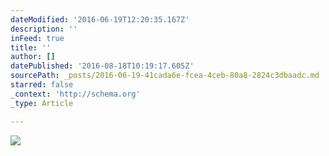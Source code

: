 ```yaml
---
dateModified: '2016-06-19T12:20:35.167Z'
description: ''
inFeed: true
title: ''
author: []
datePublished: '2016-08-18T10:19:17.605Z'
sourcePath: _posts/2016-06-19-41cada6e-fcea-4ceb-80a8-2824c3dbaadc.md
starred: false
_context: 'http://schema.org'
_type: Article

---
```

![](https://the-grid-user-content.s3-us-west-2.amazonaws.com/7d8e7e9d-bf6b-47d3-b6a9-932fdaa9487d.jpg)